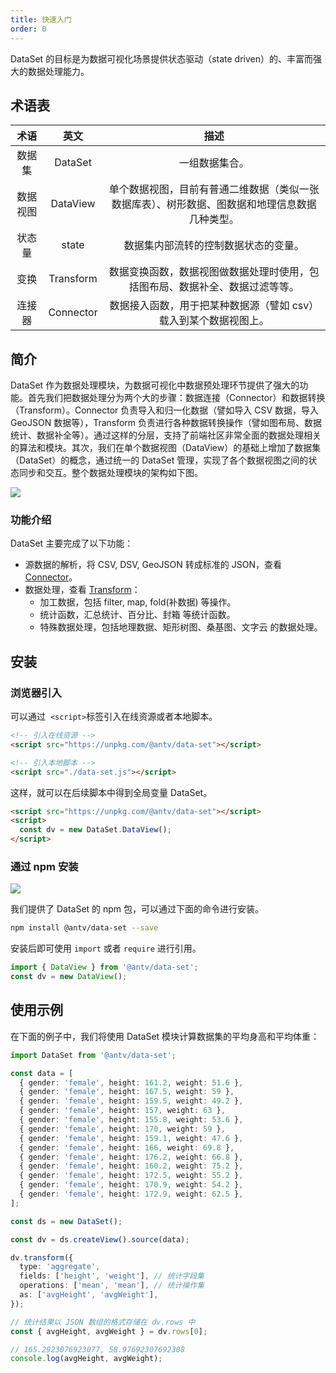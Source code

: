 ```yaml
---
title: 快速入门
order: 0
---
```


DataSet 的目标是为数据可视化场景提供状态驱动（state driven）的、丰富而强大的数据处理能力。

## 术语表

| **术语** | **英文**  |                                            **描述**                                            |
| :------: | :-------: | :--------------------------------------------------------------------------------------------: |
|  数据集  |  DataSet  |                                         一组数据集合。                                         |
| 数据视图 | DataView  | 单个数据视图，目前有普通二维数据（类似一张数据库表）、树形数据、图数据和地理信息数据几种类型。 |
|  状态量  |   state   |                              数据集内部流转的控制数据状态的变量。                              |
|   变换   | Transform |          数据变换函数，数据视图做数据处理时使用，包括图布局、数据补全、数据过滤等等。          |
|  连接器  | Connector |                数据接入函数，用于把某种数据源（譬如 csv）载入到某个数据视图上。                |

## 简介

DataSet 作为数据处理模块，为数据可视化中数据预处理环节提供了强大的功能。首先我们把数据处理分为两个大的步骤：数据连接（Connector）和数据转换（Transform）。Connector 负责导入和归一化数据（譬如导入 CSV 数据，导入 GeoJSON 数据等），Transform 负责进行各种数据转换操作（譬如图布局、数据统计、数据补全等）。通过这样的分层，支持了前端社区非常全面的数据处理相关的算法和模块。其次，我们在单个数据视图（DataView）的基础上增加了数据集（DataSet）的概念，通过统一的 DataSet 管理，实现了各个数据视图之间的状态同步和交互。整个数据处理模块的架构如下图。

![](https://gw.alipayobjects.com/zos/basement_prod/12150899-450a-4aeb-ad04-e5dc36aa6bce.svg)

### 功能介绍

DataSet 主要完成了以下功能：

- 源数据的解析，将 CSV, DSV, GeoJSON 转成标准的 JSON，查看 [Connector](./connector)。
- 数据处理，查看 [Transform](./transform)：
  - 加工数据，包括 filter, map, fold(补数据) 等操作。
  - 统计函数，汇总统计、百分比、封箱 等统计函数。
  - 特殊数据处理，包括地理数据、矩形树图、桑基图、文字云 的数据处理。

## 安装

### 浏览器引入

可以通过  `<script>`标签引入在线资源或者本地脚本。

```html
<!-- 引入在线资源 -->
<script src="https://unpkg.com/@antv/data-set"></script>
```

```html
<!-- 引入本地脚本 -->
<script src="./data-set.js"></script>
```

这样，就可以在后续脚本中得到全局变量 DataSet。

```html
<script src="https://unpkg.com/@antv/data-set"></script>
<script>
  const dv = new DataSet.DataView();
</script>
```

### 通过 npm 安装

<a href="https://www.npmjs.com/package/@antv/data-set" target="_self" rel="nofollow"><img style="width: auto;" src="https://img.shields.io/npm/v/@antv/data-set.svg?style=flat-square#width=#align=left&amp;display=inline&amp;height=20&amp;originHeight=20&amp;originWidth=88&amp;status=done&amp;style=none&amp;width=88"></a>

我们提供了 DataSet 的 npm 包，可以通过下面的命令进行安装。

```bash
npm install @antv/data-set --save
```

安装后即可使用 `import` 或者 `require` 进行引用。

```javascript
import { DataView } from '@antv/data-set';
const dv = new DataView();
```

## 使用示例

在下面的例子中，我们将使用 DataSet 模块计算数据集的平均身高和平均体重：

```typescript
import DataSet from '@antv/data-set';

const data = [
  { gender: 'female', height: 161.2, weight: 51.6 },
  { gender: 'female', height: 167.5, weight: 59 },
  { gender: 'female', height: 159.5, weight: 49.2 },
  { gender: 'female', height: 157, weight: 63 },
  { gender: 'female', height: 155.8, weight: 53.6 },
  { gender: 'female', height: 170, weight: 59 },
  { gender: 'female', height: 159.1, weight: 47.6 },
  { gender: 'female', height: 166, weight: 69.8 },
  { gender: 'female', height: 176.2, weight: 66.8 },
  { gender: 'female', height: 160.2, weight: 75.2 },
  { gender: 'female', height: 172.5, weight: 55.2 },
  { gender: 'female', height: 170.9, weight: 54.2 },
  { gender: 'female', height: 172.9, weight: 62.5 },
];

const ds = new DataSet();

const dv = ds.createView().source(data);

dv.transform({
  type: 'aggregate',
  fields: ['height', 'weight'], // 统计字段集
  operations: ['mean', 'mean'], // 统计操作集
  as: ['avgHeight', 'avgWeight'],
});

// 统计结果以 JSON 数组的格式存储在 dv.rows 中
const { avgHeight, avgWeight } = dv.rows[0];

// 165.2923076923077, 58.97692307692308
console.log(avgHeight, avgWeight);
```
